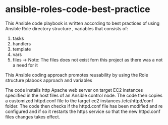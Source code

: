 # ansible-roles-code-best-practice

This Ansible code playbook is written according to best practices of using Ansible Role directory structure , variables  that consists of:

1. tasks
2. handlers
3. template
4. vars
5. files -> Note: The files does not exist forn this project as there was a not a need for it


This Ansible coding approach promotes reusability by using the Role structure plabook approach and variables

The code installs http Apache web server on target EC2 instances speciified in the host files of an Ansible control node. The code then copies a customized httpd.conf file to the target ec2 instances /etc/httpd/conf folder. The code then checks if the httpd.conf file has been modified and re configured and if so it restarts the https service so that the new httpd.conf files changes takes effect.
